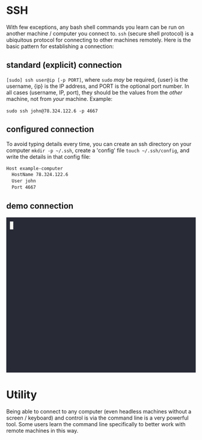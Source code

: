 # SSH

With few exceptions, any bash shell commands you learn can be run on another machine / computer you connect to. `ssh` (secure shell protocol) is a ubiquitous protocol for connecting to other machines remotely. Here is the basic pattern for establishing a connection:

## standard (explicit) connection

`[sudo] ssh user@ip [-p PORT]`, where `sudo` *may* be required, {user} is the username, {ip} is the IP address, and PORT is the optional port number. In all cases (username, IP, port), they should be the values from the *other* machine, not from *your* machine. Example:

`sudo ssh john@78.324.122.6 -p 4667`

## configured connection

To avoid typing details every time, you can create an ssh directory on your computer `mkdir -p ~/.ssh`, create a 'config' file `touch ~/.ssh/config`, and write the details in that config file:

```bash
Host example-computer
  HostName 78.324.122.6
  User john
  Port 4667
```

## demo connection

![ssh](../assets/ssh.gif)

# Utility

Being able to connect to any computer (even headless machines without a screen / keyboard) and control is via the command line is a very powerful tool. Some users learn the command line specifically to better work with remote machines in this way.